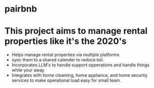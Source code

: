 # pairbnb

# This project aims to manage rental properties like it's the 2020's

- Helps manage rental properties via multiple platforms
- sync them to a shared calender to reduce toil.
- Incorporates LLM's to handle support opperations and handle things while your away
- Integrates with home cleaining, home appliance, and home security services to make operational load easy for small team.
